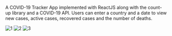 A COVID-19 Tracker App implemented with ReactJS along with the count-up library and a COVID-19 API. Users can enter a country and a date to view new cases, active cases, recovered cases and the number of deaths.

![1](https://user-images.githubusercontent.com/67498282/116749306-5fec6200-aa1e-11eb-8052-fff282a3ca62.PNG)
![2](https://user-images.githubusercontent.com/67498282/116749328-68449d00-aa1e-11eb-8ff8-fa8b28ce8114.PNG)
![3](https://user-images.githubusercontent.com/67498282/116749352-70044180-aa1e-11eb-8329-6ce8fe640948.PNG)




